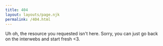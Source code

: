 ```yaml
---
title: 404
layout: layouts/page.njk
permalink: /404.html
---
```

Uh oh, the resource you requested isn't here. Sorry, you can just go back on the interwebs and start fresh <3.
